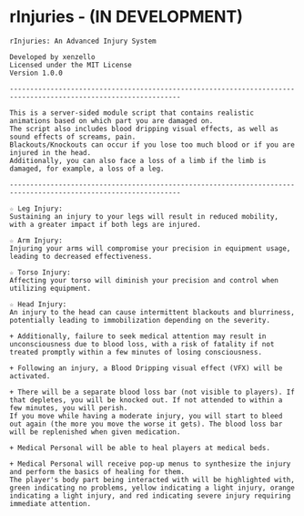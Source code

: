 # rInjuries - (IN DEVELOPMENT)

    rInjuries: An Advanced Injury System
	
    Developed by xenzello
    Licensed under the MIT License
    Version 1.0.0
	
    ----------------------------------------------------------------------------------------------------------------		
	
    This is a server-sided module script that contains realistic animations based on which part you are damaged on. 
    The script also includes blood dripping visual effects, as well as sound effects of screams, pain.
    Blackouts/Knockouts can occur if you lose too much blood or if you are injured in the head. 
    Additionally, you can also face a loss of a limb if the limb is damaged, for example, a loss of a leg.
	
    ----------------------------------------------------------------------------------------------------------------	
	 
    ☆ Leg Injury:
    Sustaining an injury to your legs will result in reduced mobility, with a greater impact if both legs are injured.

    ☆ Arm Injury:
    Injuring your arms will compromise your precision in equipment usage, leading to decreased effectiveness.

    ☆ Torso Injury:
    Affecting your torso will diminish your precision and control when utilizing equipment.

    ☆ Head Injury:
    An injury to the head can cause intermittent blackouts and blurriness, potentially leading to immobilization depending on the severity.

    + Additionally, failure to seek medical attention may result in unconsciousness due to blood loss, with a risk of fatality if not treated promptly within a few minutes of losing consciousness.

    + Following an injury, a Blood Dripping visual effect (VFX) will be activated.

    + There will be a separate blood loss bar (not visible to players). If that depletes, you will be knocked out. If not attended to within a few minutes, you will perish. 
    If you move while having a moderate injury, you will start to bleed out again (the more you move the worse it gets). The blood loss bar will be replenished when given medication.

    + Medical Personal will be able to heal players at medical beds.

    + Medical Personal will receive pop-up menus to synthesize the injury and perform the basics of healing for them. 
    The player's body part being interacted with will be highlighted with, green indicating no problems, yellow indicating a light injury, orange indicating a light injury, and red indicating severe injury requiring immediate attention.





